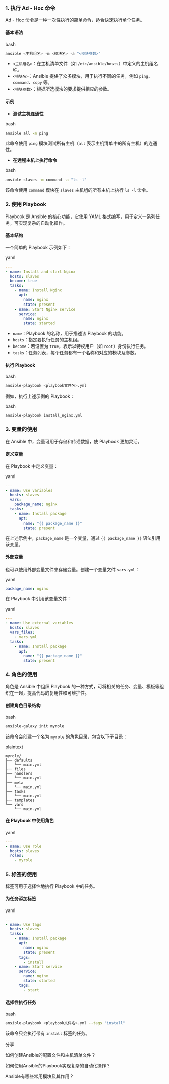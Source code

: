 ### 1. 执行 Ad - Hoc 命令

Ad - Hoc 命令是一种一次性执行的简单命令，适合快速执行单个任务。

#### 基本语法

bash

```bash
ansible <主机组名> -m <模块名> -a "<模块参数>"
```

  

- `<主机组名>`：在主机清单文件（如 `/etc/ansible/hosts`）中定义的主机组名称。
- `<模块名>`：Ansible 提供了众多模块，用于执行不同的任务，例如 `ping`、`command`、`copy` 等。
- `<模块参数>`：根据所选模块的要求提供相应的参数。

#### 示例

- **测试主机连通性**

  

bash

```bash
ansible all -m ping
```

  

此命令使用 `ping` 模块测试所有主机（`all` 表示主机清单中的所有主机）的连通性。

  

- **在远程主机上执行命令**

  

bash

```bash
ansible slaves -m command -a "ls -l"
```

  

该命令使用 `command` 模块在 `slaves` 主机组的所有主机上执行 `ls -l` 命令。

### 2. 使用 Playbook

Playbook 是 Ansible 的核心功能，它使用 YAML 格式编写，用于定义一系列任务，可实现复杂的自动化操作。

#### 基本结构

一个简单的 Playbook 示例如下：

  

yaml

```yaml
---
- name: Install and start Nginx
  hosts: slaves
  become: true
  tasks:
    - name: Install Nginx
      apt:
        name: nginx
        state: present
    - name: Start Nginx service
      service:
        name: nginx
        state: started
```

  

- `name`：Playbook 的名称，用于描述该 Playbook 的功能。
- `hosts`：指定要执行任务的主机组。
- `become`：若设置为 `true`，表示以特权用户（如 `root`）身份执行任务。
- `tasks`：任务列表，每个任务都有一个名称和对应的模块及参数。

#### 执行 Playbook

bash

```bash
ansible-playbook <playbook文件名>.yml
```

  

例如，执行上述示例的 Playbook：

  

bash

```bash
ansible-playbook install_nginx.yml
```

### 3. 变量的使用

在 Ansible 中，变量可用于存储和传递数据，使 Playbook 更加灵活。

#### 定义变量

在 Playbook 中定义变量：

  

yaml

```yaml
---
- name: Use variables
  hosts: slaves
  vars:
    package_name: nginx
  tasks:
    - name: Install package
      apt:
        name: "{{ package_name }}"
        state: present
```

  

在上述示例中，`package_name` 是一个变量，通过 `{{ package_name }}` 语法引用该变量。

#### 外部变量

也可以使用外部变量文件来存储变量。创建一个变量文件 `vars.yml`：

  

yaml

```yaml
package_name: nginx
```

  

在 Playbook 中引用该变量文件：

  

yaml

```yaml
---
- name: Use external variables
  hosts: slaves
  vars_files:
    - vars.yml
  tasks:
    - name: Install package
      apt:
        name: "{{ package_name }}"
        state: present
```

### 4. 角色的使用

角色是 Ansible 中组织 Playbook 的一种方式，可将相关的任务、变量、模板等组织在一起，提高代码的复用性和可维护性。

#### 创建角色目录结构

bash

```bash
ansible-galaxy init myrole
```

  

该命令会创建一个名为 `myrole` 的角色目录，包含以下子目录：

  

plaintext

```plaintext
myrole/
├── defaults
│   └── main.yml
├── files
├── handlers
│   └── main.yml
├── meta
│   └── main.yml
├── tasks
│   └── main.yml
├── templates
└── vars
    └── main.yml
```

#### 在 Playbook 中使用角色

yaml

```yaml
---
- name: Use role
  hosts: slaves
  roles:
    - myrole
```

### 5. 标签的使用

标签可用于选择性地执行 Playbook 中的任务。

#### 为任务添加标签

yaml

```yaml
---
- name: Use tags
  hosts: slaves
  tasks:
    - name: Install package
      apt:
        name: nginx
        state: present
      tags:
        - install
    - name: Start service
      service:
        name: nginx
        state: started
      tags:
        - start
```

  

#### 选择性执行任务

bash

```bash
ansible-playbook <playbook文件名>.yml --tags "install"
```

  

  

该命令只会执行带有 `install` 标签的任务。

分享

如何创建Ansible的配置文件和主机清单文件？

如何使用Ansible的Playbook实现复杂的自动化操作？

Ansible有哪些常用模块及其作用？